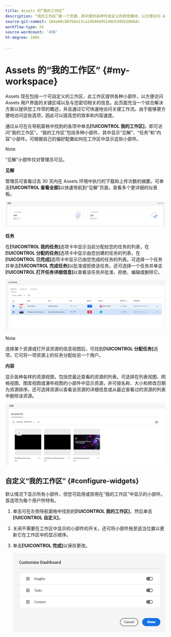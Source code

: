 ```yaml
---
title: Assets 的“我的工作区”
description: “我的工作区”是一个页面，其中提供各种可自定义的视觉模块，以方便访问 Assets 用户界面的关键区域以及与用户密切相关的信息。
source-git-commit: 184e80c88fb8e13ca24049d95146b5305b2008dc
workflow-type: ht
source-wordcount: '458'
ht-degree: 100%

---
```


# Assets 的“我的工作区” {#my-workspace}

Assets 现在包括一个可自定义的工作区，此工作区提供各种小部件，以方便访问 Assets 用户界面的关键区域以及与您密切相关的信息。此页面充当一个综合解决方案以提供您工作项的概述，并且通过它可快速地访问关键工作流。由于能够更方便地访问这些选项，因此可以提高您的效率和内容速度。

通过从可在左导航窗格中找到的各项中单击&#x200B;**[!UICONTROL 我的工作区]**，即可访问“我的工作区”。“我的工作区”包括多种小部件，其中显示“见解”、“任务”和“内容”小部件。可根据自己的偏好配置如何在工作区中显示这些小部件。

>[!NOTE]
>
>“见解”小部件仅对管理员可见。

<!--

**New features coming soon**

Highlights upcoming features for Assets.

![New features coming soon in Workspace](assets/new-features.png)

-->

**见解**

管理员可查看过去 30 天内在 Assets 环境中执行的下载和上传次数的摘要。可单击&#x200B;**[!UICONTROL 查看全部]**&#x200B;以快速导航到“见解”页面，查看多个更详细的仪表板。

![工作区中的“见解”](assets/insights.png)

**任务**

在&#x200B;**[!UICONTROL 我的任务]**&#x200B;选项卡中显示当前分配给您的任务的列表，在&#x200B;**[!UICONTROL 分配的任务]**&#x200B;选项卡中显示由您创建的任务的列表，在&#x200B;**[!UICONTROL 已完成]**&#x200B;选项卡中显示已由您完成的任务的列表。可选择一个任务并单击&#x200B;**[!UICONTROL 完成任务]**&#x200B;以批准或拒绝该任务。还可选择一个任务并单击&#x200B;**[!UICONTROL 打开任务详细信息]**&#x200B;以查看该任务并批准、拒绝、编辑或删除它。

![工作区中的“任务”](assets/tasks-workspace.png)

>[!NOTE]
>
> 选择某个资源或打开该资源的信息视图后，可找到&#x200B;**[!UICONTROL 分配任务]**&#x200B;选项，它可将一项资源上的任务分配给另一个用户。

**内容**

显示各种各样的资源视图，包括您最近查看的资源的列表。可选择在列表视图、网格视图、图库视图或瀑布视图的小部件中显示资源，并可按名称、大小和修改日期为资源排序。还可选择资源以查看该资源的详细信息或从最近查看过的资源的列表中删除该资源。

![工作区中的“内容”小部件](assets/workspace-content.png)

## 自定义“我的工作区” {#configure-widgets}

默认情况下显示所有小部件，但您可启用或禁用在“我的工作区”中显示的小部件。首选项为每个用户所特有。

1. 单击可在左侧导航窗格中找到的&#x200B;**[!UICONTROL 我的工作区]**，然后单击&#x200B;**[!UICONTROL 自定义]**。

1. 关闭不需要在工作区中显示的小部件的开关。还可将小部件拖至适当位置以更新它在工作区中的显示顺序。

1. 单击&#x200B;**[!UICONTROL 完成]**&#x200B;以保存更改。

   ![自定义工作区中的小部件](assets/customize-workspace.png)

